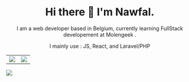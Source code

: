 <h1 align="center">Hi there 👋 I'm Nawfal.</h1>

<p align="center">I am a web developer based in Belgium, currently learning FullStack developement at Molengeek .</p>


<p align="center">I mainly use : JS, React, and Laravel/PHP</p>

<table>
  <tr>
    <td valign="top"><img src="https://github-readme-stats.vercel.app/api?username=Nelnaji&count_private=true&theme=onedark&show_icons=true"></td>
    <td valign="center"><img src="https://github-readme-stats.vercel.app/api/top-langs/?username=Nelnaji&theme=onedark&layout=compact"></td>
    
  </tr>
</table>
<img halign="center" src="https://github-readme-stats.vercel.app/api/wakatime?username=Elkna&theme=onedark&layout=compact">
